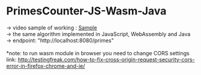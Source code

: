 # PrimesCounter-JS-Wasm-Java
-> video sample of working : <a href="https://github.com/Pawel-Iskra/PrimesCounter-JS-Wasm-Java/blob/master/prime_numbers_calc.mp4">Sample</a><br>
-> the same algorithm implemented in JavaScript, WebAssembly and Java<br>
-> endpoint: "http://localhost:8080/primes"<br>
<br>*note: to run wasm module in browser you need to change CORS settings<br>
link: http://testingfreak.com/how-to-fix-cross-origin-request-security-cors-error-in-firefox-chrome-and-ie/
